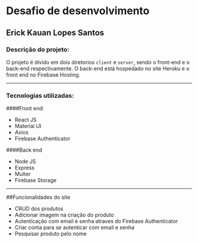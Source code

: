 # Desafio de desenvolvimento
## Erick Kauan Lopes Santos
### Descrição do projeto:
O projeto é divido em dois diretorios `client` e `server`, sendo o front-end e o back-end respectivamente. O back-end está hospedado no site Heroku e o front end no Firebase Hosting.

------------
### Tecnologias utilizadas:
####Front end:
- React JS
- Material UI
- Axios
- Firebase Authenticator

####Back end
- Node JS
- Express
- Multer
- Firebase Storage

------------
##Funcionalidades do site
- CRUD dos produtos
- Adicionar imagem na criação do produto
- Autenticação com email e senha atraves do Firebase Authenticator
- Criar conta para se autenticar com email e senha
- Pesquisar produto pelo nome
